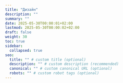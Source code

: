 ```yaml
---
title: "Дизайн"
description: ""
summary: ""
date: 2025-05-30T00:00:01+02:00
lastmod: 2025-05-30T00:00:02+02:00
draft: false
weight: 30
toc: true
sidebar:
  collapsed: true
seo:
  title: "" # custom title (optional)
  description: "" # custom description (recommended)
  canonical: "" # custom canonical URL (optional)
  robots: "" # custom robot tags (optional)
---
```

